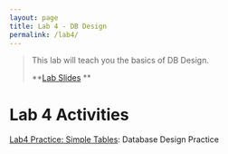 ```yaml
---
layout: page
title: Lab 4 - DB Design
permalink: /lab4/
---
```


> This lab will teach you the basics of DB Design.
>
> **[Lab Slides](/lab4/Lab4_Final.pdf)
** <br>


# Lab 4 Activities
[Lab4 Practice: Simple Tables](https://classroom.github.com/a/dV40qc54): Database Design Practice
